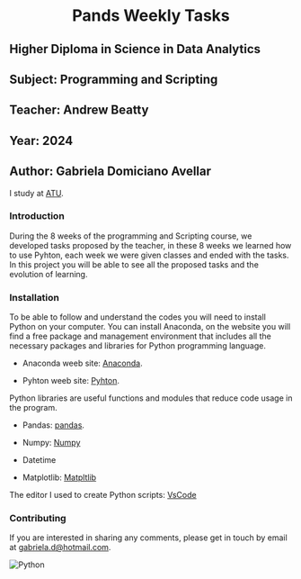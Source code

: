 <h1 align="center"> Pands Weekly Tasks </h1>

## Higher Diploma in Science in Data Analytics
## Subject: Programming and Scripting
## Teacher: Andrew Beatty
## Year: 2024
## Author: Gabriela Domiciano Avellar 

I study at [ATU](https://www.atu.ie).

### Introduction
During the 8 weeks of the programming and Scripting course, we developed tasks proposed by the teacher, in these 8 weeks we learned how to use Pyhton, each week we were given classes and ended with the tasks. In this project you will be able to see all the proposed tasks and the evolution of learning.

### Installation
To be able to follow and understand the codes you will need to install Python on your computer.
You can install Anaconda, on the website you will find a free package and management environment that includes all the necessary packages and libraries for Python programming language.


 - Anaconda weeb site: [Anaconda](https://www.anaconda.com).

 - Pyhton weeb site: [Pyhton](https://www.python.org).

Python libraries are useful functions and modules that reduce code usage in the program.

- Pandas: [pandas](hthttps://pandas.pydata.org).

- Numpy: [Numpy](https://numpy.org)

- Datetime

- Matplotlib: [Matpltlib](https://matplotlib.org)

The editor I used to create Python scripts: [VsCode](https://code.visualstudio.com)

### Contributing
If you are interested in sharing any comments, please get in touch by email at gabriela.d@hotmail.com.


![Python](https://engenharia360.com/wp-content/uploads/2019/04/python-engenharia360-3-1024x512.png)